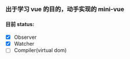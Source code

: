 ### 出于学习 vue 的目的，动手实现的 mini-vue

#### 目前 status:

- [x] Observer
- [x] Watcher
- [ ] Compiler(virtual dom)

[](./mini-vue/MiniVue.png)
